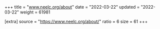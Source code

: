 +++
title = "www.neelc.org/about"
date = "2022-03-22"
updated = "2022-03-22"
weight = 61981

[extra]
source = "https://www.neelc.org/about/"
ratio = 6
size = 61
+++
